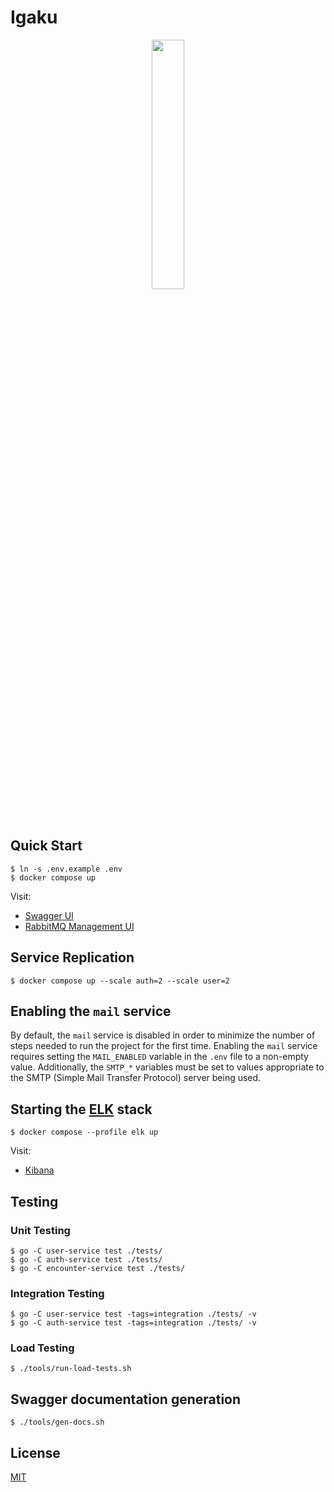 # Igaku

<p align="center">
  <img src="https://github.com/user-attachments/assets/1859108e-11f0-4f9b-a0a4-0331697153eb" style="width: 32%; height: auto;" />
</p>

## Quick Start

```console
$ ln -s .env.example .env
$ docker compose up
```

Visit:
- [Swagger UI](http://localhost:8090/)
- [RabbitMQ Management UI](http://localhost:15672)

## Service Replication

```console
$ docker compose up --scale auth=2 --scale user=2
```

## Enabling the `mail` service

By default, the `mail` service is disabled in order to minimize the number of
steps needed to run the project for the first time. Enabling the `mail`
service requires setting the `MAIL_ENABLED` variable in the `.env` file to
a non-empty value. Additionally, the `SMTP_*` variables must be set to
values appropriate to the SMTP (Simple Mail Transfer Protocol) server being
used.

## Starting the [ELK](https://www.elastic.co/elastic-stack/) stack

```console
$ docker compose --profile elk up
```

Visit:
- [Kibana](http://localhost:5601)

## Testing

### Unit Testing

```console
$ go -C user-service test ./tests/
$ go -C auth-service test ./tests/
$ go -C encounter-service test ./tests/
```

### Integration Testing

```console
$ go -C user-service test -tags=integration ./tests/ -v
$ go -C auth-service test -tags=integration ./tests/ -v
```

### Load Testing

```console
$ ./tools/run-load-tests.sh
```

## Swagger documentation generation

```console
$ ./tools/gen-docs.sh
```

## License

[MIT](https://github.com/wadiim/igaku/blob/main/LICENSE)
